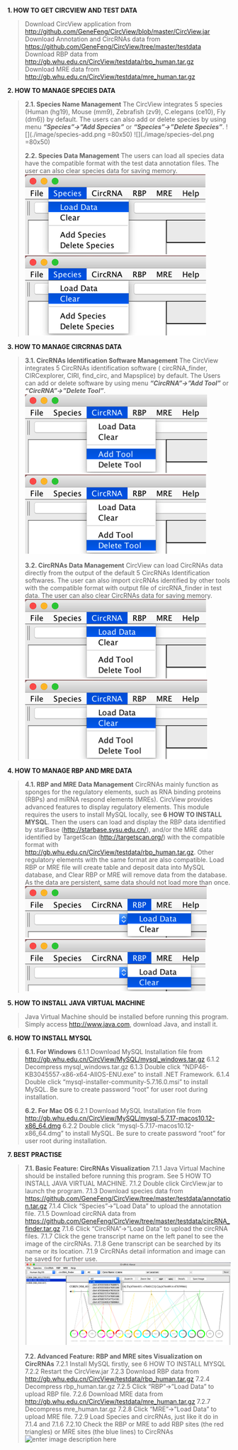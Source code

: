 **1. HOW TO GET CIRCVIEW AND TEST DATA**
> Download CircView application from http://github.com/GeneFeng/CircView/blob/master/CircView.jar  
> Download Annotation and CircRNAs data from https://github.com/GeneFeng/CircView/tree/master/testdata  
> Download RBP data from http://gb.whu.edu.cn/CircView/testdata/rbp_human.tar.gz  
> Download MRE data from http://gb.whu.edu.cn/CircView/testdata/mre_human.tar.gz  

**2. HOW TO MANAGE SPECIES DATA**
> **2.1.	Species Name Management**
> The CircView integrates 5 species (Human (hg19), Mouse (mm9), Zebrafish (zv9), C.elegans (ce10), Fly (dm6)) by default. The users can also add or delete species by using menu ***“Species”->”Add Species”*** or ***“Species”->”Delete Species”***.
> ![](./image/species-add.png =80x50) ![](./image/species-del.png =80x50)
> 
> **2.2.	Species Data Management**
> The users can load all species data have the compatible format with the test data annotation files. The user can also clear species data for saving memory.
> ![enter image description here](image/species-load.png)![enter image description here](image/species-clear.png)

**3. HOW TO MANAGE CIRCRNAS DATA**
> **3.1.	CircRNAs Identification Software Management**
> The CircView integrates 5 CircRNAs identification software ( circRNA_finder, CIRCexplorer, CIRI, find_circ, and Mapsplice) by default. The Users can add or delete software by using menu ***“CircRNA”->”Add Tool”*** or ***“CircRNA”->”Delete Tool”***.
> ![enter image description here](image/circrna-add.png)![enter image description here](image/circrna-del.png)
> 
>**3.2.	CircRNAs Data Management**
> CircView can load CircRNAs data directly from the output of the default 5 CircRNAs Identification softwares. The user can also import circRNAs identified by other tools with the compatible format with output file of circRNA_finder in test data.
> The user can also clear CircRNAs data for saving memory.
> ![enter image description here](image/circrna-load.png)![enter image description here](image/circrna-clear.png)

**4.	HOW TO MANAGE RBP AND MRE DATA**
> **4.1.	RBP and MRE Data Management**
> CircRNAs mainly function as sponges for the regulatory elements, such as RNA binding proteins (RBPs) and miRNA respond elements (MREs). CircView provides advanced features to display regulatory elements. This module requires the users to install MySQL locally, see **6 HOW TO INSTALL MYSQL**. Then the users can load and display the RBP data identified by starBase (http://starbase.sysu.edu.cn/), and/or the MRE data identified by TargetScan (http://targetscan.org/) with the compatible format with http://gb.whu.edu.cn/CircView/testdata/rbp_human.tar.gz. Other regulatory elements with the same format are also compatible.
> Load RBP or MRE file will create table and deposit data into MySQL database, and Clear RBP or MRE will remove data from the database. As the data are persistent, same data should not load more than once.
> ![enter image description here](image/rbp-load.png)![enter image description here](image/rbp-clear.png)

**5.	HOW TO INSTALL JAVA VIRTUAL MACHINE**
> Java Virtual Machine should be installed before running this program. Simply access http://www.java.com, download Java, and install it.

**6.	HOW TO INSTALL MYSQL**
> **6.1.	For Windows**
> 6.1.1	Download MySQL Installation file from http://gb.whu.edu.cn/CircView/MySQL/mysql_windows.tar.gz
> 6.1.2	Decompress mysql_windows.tar.gz
> 6.1.3	Double click “NDP46-KB3045557-x86-x64-AllOS-ENU.exe” to install .NET Framework.
> 6.1.4	Double click “mysql-installer-community-5.7.16.0.msi” to install MySQL. Be sure to create password “root” for user root during installation.
>
> **6.2.	 For Mac OS**
> 6.2.1	Download MySQL Installation file from http://gb.whu.edu.cn/CircView/MySQL/mysql-5.7.17-macos10.12-x86_64.dmg 
> 6.2.2	Double click “mysql-5.7.17-macos10.12-x86_64.dmg” to install MySQL. Be sure to create password “root” for user root during installation.

**7.	BEST PRACTISE**
> **7.1.	Basic Feature: CircRNAs Visualization**
> 7.1.1	Java Virtual Machine should be installed before running this program. See 5 HOW TO INSTALL JAVA VIRTUAL MACHINE.
> 7.1.2	Double click CircView.jar to launch the program.
> 7.1.3	Download species data from https://github.com/GeneFeng/CircView/tree/master/testdata/annotation.tar.gz
> 7.1.4	Click “Species”->”Load Data” to upload the annotation file.
> 7.1.5	Download circRNA data from https://github.com/GeneFeng/CircView/tree/master/testdata/circRNA_finder.tar.gz
> 7.1.6	Click “CircRNA”->”Load Data” to upload the circRNA files.
> 7.1.7	Click the gene transcript name on the left panel to see the image of the circRNAs.
> 7.1.8	Gene transcript can be searched by its name or its location.
> 7.1.9	CircRNAs detail information and image can be saved for further use.
> ![enter image description here](image/image1.png)
>
> **7.2.	Advanced Feature: RBP and MRE sites Visualization on CircRNAs**
> 7.2.1	Install MySQL firstly, see 6 HOW TO INSTALL MYSQL
> 7.2.2	Restart the CircView.jar
> 7.2.3	Download RBP data from http://gb.whu.edu.cn/CircView/testdata/rbp_human.tar.gz
> 7.2.4	Decompress rbp_human.tar.gz
> 7.2.5	Click “RBP”->”Load Data” to upload RBP file.
> 7.2.6	Download MRE data from http://gb.whu.edu.cn/CircView/testdata/mre_human.tar.gz
> 7.2.7	Decompress mre_human.tar.gz
> 7.2.8	Click “MRE”->”Load Data” to upload MRE file.
> 7.2.9	Load Species and circRNAs, just like it do in 7.1.4 and 7.1.6
> 7.2.10	Check the RBP or MRE to add RBP sites (the red triangles) or MRE sites (the blue lines) to CircRNAs
> ![enter image description here](iamge/image2.png)

